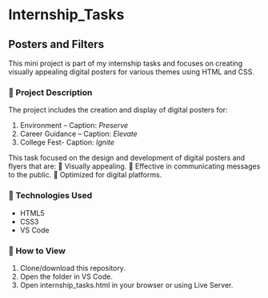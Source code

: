 # Internship_Tasks

## Posters and Filters

This mini project is part of my internship tasks and focuses on creating visually appealing digital posters for various themes using HTML and CSS.

### 🔹 Project Description

The project includes the creation and display of digital posters for:
1. Environment – Caption: *Preserve*
2. Career Guidance – Caption: *Elevate*
3. College Fest- Caption: *Ignite*

This task focused on the design and development of digital posters and flyers that are:
🎨 Visually appealing.
📣 Effective in communicating messages to the public.
📱 Optimized for digital platforms.

### 🔹 Technologies Used

- HTML5  
- CSS3  
- VS Code  

### 🔹 How to View

1. Clone/download this repository.
2. Open the folder in VS Code.
3. Open internship_tasks.html in your browser or using Live Server.
